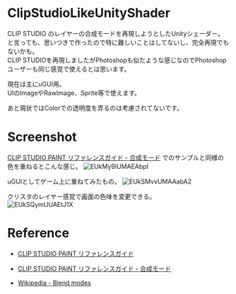 # ClipStudioLikeUnityShader
CLIP STUDIO のレイヤーの合成モードを再現しようとしたUnityシェーダー。  
と言っても、思いつきで作ったので特に難しいことはしてないし、完全再現でもないかも。  
CLIP STUDIOを再現しましたがPhotoshopも似たような感じなのでPhotoshopユーザーも同じ感覚で使えるとは思います。  

現在は主にuGUI用。  
UIのImageやRawImage、Sprite等で使えます。  

あと現状ではColorでの透明度を弄るのは考慮されてないです。  

# Screenshot
[CLIP STUDIO PAINT リファレンスガイド - 合成モード](https://www.clip-studio.com/site/gd/csp/manual/userguide/csp_userguide/560_layer_plt/560_layer_plt_operation_gouseimode.htm) でのサンプルと同様の色を重ねるとこんな感じ。
![EUkMy9IUMAEAbpI](https://user-images.githubusercontent.com/16908935/83632899-05af0b00-a5db-11ea-96fc-72b173ee638d.jpg)

uGUIとしてゲーム上に重ねてみたもの。
![EUkSMvvUMAAabA2](https://user-images.githubusercontent.com/16908935/83632935-12336380-a5db-11ea-8566-f87e7aa1808b.jpg)

クリスタのレイヤー感覚で画面の色味を変更できる。  
![EUkSQymUUAEtJ1X](https://user-images.githubusercontent.com/16908935/83632986-25463380-a5db-11ea-9c3e-4123faf3de5a.jpg)

# Reference
- [CLIP STUDIO PAINT リファレンスガイド](https://www.clip-studio.com/site/gd/csp/manual/userguide/csp_userguide/006_new/006_new_0.htm)  
- [CLIP STUDIO PAINT リファレンスガイド - 合成モード](https://www.clip-studio.com/site/gd/csp/manual/userguide/csp_userguide/560_layer_plt/560_layer_plt_operation_gouseimode.htm)

- [Wikipedia - Blend modes](https://en.wikipedia.org/wiki/Blend_modes)
